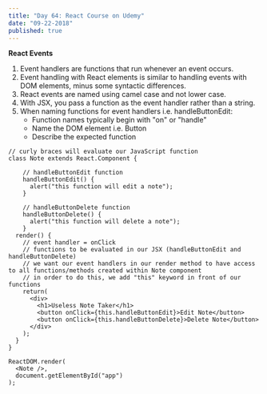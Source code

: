 ```yaml
---
title: "Day 64: React Course on Udemy"
date: "09-22-2018"
published: true
---
```

**React Events**
1. Event handlers are functions that run whenever an event occurs.
2. Event handling with React elements is similar to handling events with DOM elements, minus some syntactic differences.
3. React events are named using camel case and not lower case.
4. With JSX, you pass a function as the event handler rather than a string.
5. When naming functions for event handlers i.e. handleButtonEdit:
    * Function names typically begin with "on" or "handle"
    * Name the DOM element i.e. Button
    * Describe the expected function

```
// curly braces will evaluate our JavaScript function
class Note extends React.Component {

    // handleButtonEdit function
    handleButtonEdit() {
      alert("this function will edit a note");
    }

    // handleButtonDelete function
    handleButtonDelete() {
      alert("this function will delete a note");
    }
  render() {
    // event handler = onClick
    // functions to be evaluated in our JSX (handleButtonEdit and handleButtonDelete)
    // we want our event handlers in our render method to have access to all functions/methods created within Note component
    // in order to do this, we add "this" keyword in front of our functions
    return(
      <div>
        <h1>Useless Note Taker</h1>
        <button onClick={this.handleButtonEdit}>Edit Note</button>
        <button onClick={this.handleButtonDelete}>Delete Note</button>
      </div>
    );
  }
}

ReactDOM.render(
  <Note />,
  document.getElementById("app")
);

```
